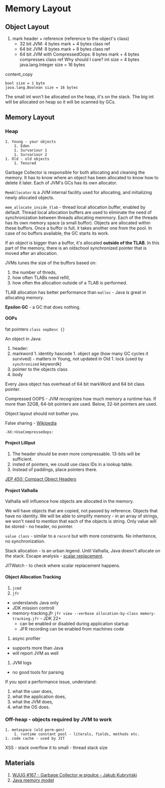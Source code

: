 # Memory Layout

## Object Layout

1. mark header + reference (reference to the object's class)
    - 32 bit JVM: 4 bytes mark + 4 bytes class ref
    - 64 bit JVM: 8 bytes mark + 8 bytes class ref
    - 64 bit JVM with CompressedOops: 8 bytes mark + 4 bytes compresses class ref
Why should I care?
int size = 4 bytes
java.lang.Integer size = 16 bytes

content_copy
```
bool size = 1 byte
java.lang.Boolean size = 16 bytes
```

The small int won't be allocated on the heap, it's on the stack. The big int will be allocated on heap so it will be scanned by GCs.

## Memory Layout
### Heap
    1. Young - your objects
        1. Eden
        1. Survariour 1
        1. Survariour 2
    1. Old - old objects
        1. Tenured

Garbage Collector is responsible for both allocating and cleaning the memory.
It has to know where an object has been allocated to know how to delete it later. 
Each of JVM's GCs has its own allocator.

`MemAllocator` is a JVM internal facility used for allocating, and initializing newly allocated objects.

`mem_allocate_inside_tlab` - thread local allocation buffer, enabled by default.
Thread local allocation buffers are used to eliminate the need of synchronization between threads allocating memmory.
Each of the threads has its own memory space (a small buffor). Objects are allocated within these buffors. Once a buffor is full, it takes another one from the pool. In case of no buffors available, the GC starts its work.

If an object is bigger than a buffor, it's allocated **outside of the TLAB**. In this part of the memory, there is an oldschool synchronized pointer that is moved after an allocation.

JVMs tunes the size of the buffors based on:
1. the number of threds,
1. how often TLABs need refill,
1. how often the allocation outside of a TLAB is performed.

TLAB allocation has better performance than `malloc` - Java is great in allocating memory.

**Epsilon GC** - a GC that does nothing.

#### OOPs
fat pointers
`class oopDesc {}`

An object in Java:
1. header:
  1. markword
    1. identity hascode
    1. object age (how many GC cycles it survived) - matters in Young, not updated in Old
    1. lock (used by `synchronized` keywordk)
  1. pointer to the objects class
1. body

Every Java object has overhead of 64 bit markWord and 64 bit class pointer.

Compressed OOPS - JVM recognizes how much memory a runtime has. If more than 32GB, 64-bit pointers are used. Below, 32-bit pointers are used.

Object layout should not bother you.

False sharing - [Wikipedia](https://en.wikipedia.org/wiki/False_sharing)

`-XX:+UseCompresseOops:`

#### Project Lilliput
1. The header should be even more compressable. 13-bits will be sufficient.
1. insted of pointers, we could use class IDs in a lookup table.
1. Instead of paddings, place pointers there.

[JEP 450: Compact Object Headers](https://openjdk.org/jeps/450)

#### Project Valhalla
Valhalla will influence how objects are allocated in the memory.

We will have objects that are copied, not passed by reference. Objects that have no identity. We will be able to simplify memory - in an array of strings, we won't need to mention that each of the objects is string. Only value will be stored - no header, no pointer.

`value class` - similar to a `record` but with more constraints. No inheritence, no synchronization.

Stack allocation - is an urban legend. Until Valhalla, Java doesn't allocate on the stack.
Escape analysis - [scalar replacement](https://shipilev.net/jvm/anatomy-quarks/18-scalar-replacement/).

JITWatch - to check where scalar replacement happens.

#### Object Allocation Tracking
1. `jcmd`
1. `jfr`
  - understands Java only
  - JDK mission controll
  - memory-tracking.jfr
    `jfr view --verbose allocation-by-class memory-tracking.jfr` - JDK 22+
      - can be enabled or disabled during application startup
      - JFR recording can be enabled from machines code
1. async profiler
  - supports more than Java
  - will report JVM as well
1. JVM logs
  - no good tools for parsing

If you spot a performance issue, understand:
1. what the user does,
1. what the application does,
1. what the JVM does,
1. what the OS does.

### Off-heap - objects required by JVM to work
    1. metaspace (old perm-gen)
        1. runtime constant pool - literals, fields, methods etc.
    1. code cache - used by JIT

XSS - stack overflow it to small - thread stack size

## Materials
1. [WJUG #167 - Garbage Collector w pigułce - Jakub Kubryński](https://www.youtube.com/watch?v=LCr3XyHdaZk)
1. [Java memory model](https://medium.com/@alxkm/java-memory-model-3b973e84dc8c)